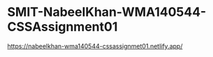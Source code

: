 # SMIT-NabeelKhan-WMA140544-CSSAssignment01

https://nabeelkhan-wma140544-cssassignmet01.netlify.app/
